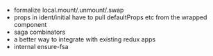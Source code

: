 
- formalize local.mount/.unmount/.swap
- props in ident/initial have to pull defaultProps etc from the wrapped component
- saga combinators
- a better way to integrate with existing redux apps
- internal ensure-fsa
